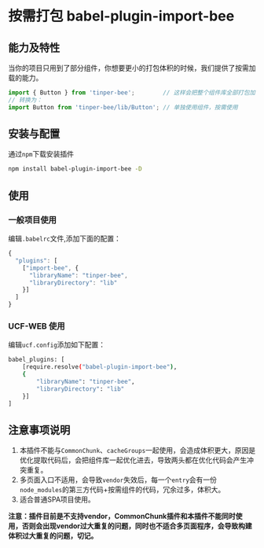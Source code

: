 # 按需打包 babel-plugin-import-bee


## 能力及特性

当你的项目只用到了部分组件，你想要更小的打包体积的时候，我们提供了按需加载的能力。

```js
import { Button } from 'tinper-bee';        // 这样会把整个组件库全部打包加载进来
// 转换为：
import Button from 'tinper-bee/lib/Button'; // 单独使用组件，按需使用
```



## 安装与配置

通过`npm`下载安装插件

```bash
npm install babel-plugin-import-bee -D 
```
## 使用

### 一般项目使用

编辑`.babelrc`文件,添加下面的配置：

```js
{
  "plugins": [
    ["import-bee", {
      "libraryName": "tinper-bee",
      "libraryDirectory": "lib"
    }]
  ]
}
```

### UCF-WEB 使用

编辑`ucf.config`添加如下配置：
```bash
babel_plugins: [
    [require.resolve("babel-plugin-import-bee"),
    {
        "libraryName": "tinper-bee",
        "libraryDirectory": "lib"
    }]
]
```

## 注意事项说明

1. 本插件不能与`CommonChunk`、`cacheGroups`一起使用，会造成体积更大，原因是优化提取代码后，会把组件库一起优化进去，导致两头都在优化代码会产生冲突重复。
2. 多页面入口不适用，会导致`vendor`失效后，每一个`entry`会有一份`node_modules`的第三方代码+按需组件的代码，冗余过多，体积大。
3. 适合普通SPA项目使用。

**注意：插件目前是不支持vendor，CommonChunk插件和本插件不能同时使用，否则会出现vendor过大重复的问题，同时也不适合多页面程序，会导致构建体积过大重复的问题，切记。**